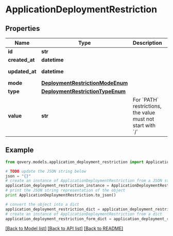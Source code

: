# ApplicationDeploymentRestriction


## Properties

Name | Type | Description | Notes
------------ | ------------- | ------------- | -------------
**id** | **str** |  | [readonly] 
**created_at** | **datetime** |  | [readonly] 
**updated_at** | **datetime** |  | [optional] [readonly] 
**mode** | [**DeploymentRestrictionModeEnum**](DeploymentRestrictionModeEnum.md) |  | 
**type** | [**DeploymentRestrictionTypeEnum**](DeploymentRestrictionTypeEnum.md) |  | 
**value** | **str** | For &#x60;PATH&#x60; restrictions, the value must not start with &#x60;/&#x60; | 

## Example

```python
from qovery.models.application_deployment_restriction import ApplicationDeploymentRestriction

# TODO update the JSON string below
json = "{}"
# create an instance of ApplicationDeploymentRestriction from a JSON string
application_deployment_restriction_instance = ApplicationDeploymentRestriction.from_json(json)
# print the JSON string representation of the object
print ApplicationDeploymentRestriction.to_json()

# convert the object into a dict
application_deployment_restriction_dict = application_deployment_restriction_instance.to_dict()
# create an instance of ApplicationDeploymentRestriction from a dict
application_deployment_restriction_form_dict = application_deployment_restriction.from_dict(application_deployment_restriction_dict)
```
[[Back to Model list]](../README.md#documentation-for-models) [[Back to API list]](../README.md#documentation-for-api-endpoints) [[Back to README]](../README.md)


